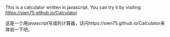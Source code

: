 This is a calculator written in javascript. You can try it by visiting https://sien75.github.io/Calculator.

这是一个用javascript写成的计算器，访问https://sien75.github.io/Calculator来体验一下吧。
